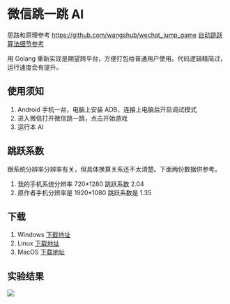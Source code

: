 # 微信跳一跳 AI

思路和原理参考 https://github.com/wangshub/wechat_jump_game [自动跳跃算法细节参考](https://github.com/faceair/wechat_jump_game/blob/master/wechat_jump.py#L50)

用 Golang 重新实现是期望跨平台，方便打包给普通用户使用。代码逻辑精简过，运行速度会有提升。

## 使用须知

1. Android 手机一台，电脑上安装 ADB，连接上电脑后开启调试模式
2. 进入微信打开微信跳一跳，点击开始游戏
2. 运行本 AI

## 跳跃系数

跟系统分辨率分辨率有关，但具体换算关系还不太清楚。下面两份数据供参考。
1. 我的手机系统分辨率 720*1280  跳跃系数 2.04
2. 原作者手机分辨率是 1920*1080 跳跃系数是 1.35

## 下载

1. Windows [下载地址](https://github.com/faceair/youjumpijump/releases/latest)
2. Linux [下载地址](https://github.com/faceair/youjumpijump/releases/latest)
3. MacOS [下载地址](https://github.com/faceair/youjumpijump/releases/latest)

## 实验结果

![](http://ww3.sinaimg.cn/large/0060lm7Tly1fmy1dpozipj30k00zkq46.jpg)
